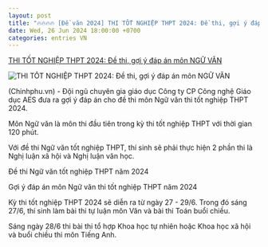 ```yaml
---
layout: post
title: "🔥🔥🔥🔥 [Đề văn 2024] THI TỐT NGHIỆP THPT 2024: Đề thi, gợi ý đáp án môn NGỮ VĂN"
date: Wed, 26 Jun 2024 18:00:00 +0700
categories: entries VN
---
```

[THI TỐT NGHIỆP THPT 2024: Đề thi, gợi ý đáp án môn NGỮ VĂN](https://xaydungchinhsach.chinhphu.vn/thi-tot-nghiep-thpt-2024-de-thi-mon-ngu-van-119240627095107563.htm)

![THI TỐT NGHIỆP THPT 2024: Đề thi, gợi ý đáp án môn NGỮ VĂN](https://xdcs.cdnchinhphu.vn/zoom/600_315/446259493575335936/2024/6/27/van-17194799250341378165004.jpg)

(Chinhphu.vn) - Đội ngũ chuyên gia giáo dục Công ty CP Công nghệ Giáo dục AES đưa ra gợi ý đáp án cho đề thi môn Ngữ văn thi tốt nghiệp THPT 2024.

Môn Ngữ văn là môn thi đầu tiên trong kỳ thi tốt nghiệp THPT với thời gian 120 phút.

Với đề thi Ngữ văn tốt nghiệp THPT, thí sinh sẽ phải thực hiện 2 phần thi là Nghị luận xã hội và Nghị luận văn học.

Đề thi Ngữ văn tốt nghiệp THPT năm 2024

Gợi ý đáp án môn Ngữ văn thi tốt nghiệp THPT năm 2024

Kỳ thi tốt nghiệp THPT 2024 sẽ diễn ra từ ngày 27 - 29/6. Trong đó sáng 27/6, thí sinh làm bài thi tự luận môn Văn và bài thi Toán buổi chiều.

Sáng ngày 28/6 thi bài thi tổ hợp Khoa học tự nhiên hoặc Khoa học xã hội và buổi chiều thi môn Tiếng Anh.

